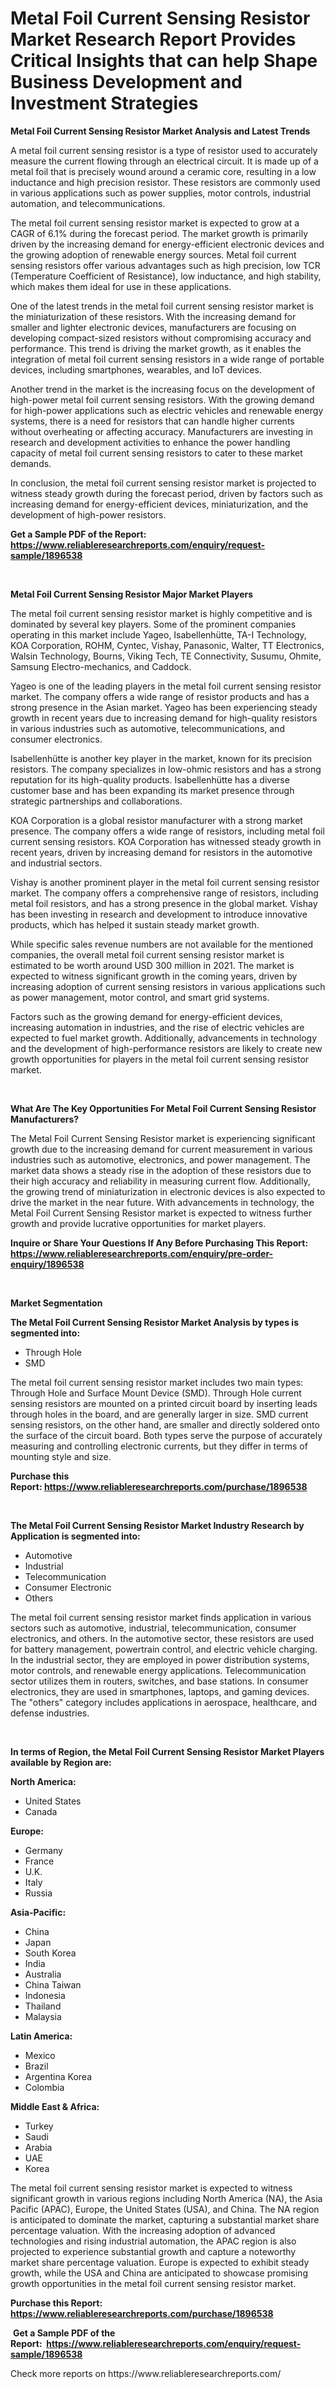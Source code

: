 <p><h1>Metal Foil Current Sensing Resistor Market Research Report Provides Critical Insights that can help Shape Business Development and Investment Strategies</h1></p><p><strong>Metal Foil Current Sensing Resistor Market Analysis and Latest Trends</strong></p>
<p><p>A metal foil current sensing resistor is a type of resistor used to accurately measure the current flowing through an electrical circuit. It is made up of a metal foil that is precisely wound around a ceramic core, resulting in a low inductance and high precision resistor. These resistors are commonly used in various applications such as power supplies, motor controls, industrial automation, and telecommunications.</p><p>The metal foil current sensing resistor market is expected to grow at a CAGR of 6.1% during the forecast period. The market growth is primarily driven by the increasing demand for energy-efficient electronic devices and the growing adoption of renewable energy sources. Metal foil current sensing resistors offer various advantages such as high precision, low TCR (Temperature Coefficient of Resistance), low inductance, and high stability, which makes them ideal for use in these applications.</p><p>One of the latest trends in the metal foil current sensing resistor market is the miniaturization of these resistors. With the increasing demand for smaller and lighter electronic devices, manufacturers are focusing on developing compact-sized resistors without compromising accuracy and performance. This trend is driving the market growth, as it enables the integration of metal foil current sensing resistors in a wide range of portable devices, including smartphones, wearables, and IoT devices.</p><p>Another trend in the market is the increasing focus on the development of high-power metal foil current sensing resistors. With the growing demand for high-power applications such as electric vehicles and renewable energy systems, there is a need for resistors that can handle higher currents without overheating or affecting accuracy. Manufacturers are investing in research and development activities to enhance the power handling capacity of metal foil current sensing resistors to cater to these market demands.</p><p>In conclusion, the metal foil current sensing resistor market is projected to witness steady growth during the forecast period, driven by factors such as increasing demand for energy-efficient devices, miniaturization, and the development of high-power resistors.</p></p>
<p><strong>Get a Sample PDF of the Report:&nbsp; <a href="https://www.reliableresearchreports.com/enquiry/request-sample/1896538">https://www.reliableresearchreports.com/enquiry/request-sample/1896538</a></strong></p>
<p>&nbsp;</p>
<p><strong>Metal Foil Current Sensing Resistor Major Market Players</strong></p>
<p><p>The metal foil current sensing resistor market is highly competitive and is dominated by several key players. Some of the prominent companies operating in this market include Yageo, Isabellenhütte, TA-I Technology, KOA Corporation, ROHM, Cyntec, Vishay, Panasonic, Walter, TT Electronics, Walsin Technology, Bourns, Viking Tech, TE Connectivity, Susumu, Ohmite, Samsung Electro-mechanics, and Caddock.</p><p>Yageo is one of the leading players in the metal foil current sensing resistor market. The company offers a wide range of resistor products and has a strong presence in the Asian market. Yageo has been experiencing steady growth in recent years due to increasing demand for high-quality resistors in various industries such as automotive, telecommunications, and consumer electronics.</p><p>Isabellenhütte is another key player in the market, known for its precision resistors. The company specializes in low-ohmic resistors and has a strong reputation for its high-quality products. Isabellenhütte has a diverse customer base and has been expanding its market presence through strategic partnerships and collaborations.</p><p>KOA Corporation is a global resistor manufacturer with a strong market presence. The company offers a wide range of resistors, including metal foil current sensing resistors. KOA Corporation has witnessed steady growth in recent years, driven by increasing demand for resistors in the automotive and industrial sectors.</p><p>Vishay is another prominent player in the metal foil current sensing resistor market. The company offers a comprehensive range of resistors, including metal foil resistors, and has a strong presence in the global market. Vishay has been investing in research and development to introduce innovative products, which has helped it sustain steady market growth.</p><p>While specific sales revenue numbers are not available for the mentioned companies, the overall metal foil current sensing resistor market is estimated to be worth around USD 300 million in 2021. The market is expected to witness significant growth in the coming years, driven by increasing adoption of current sensing resistors in various applications such as power management, motor control, and smart grid systems.</p><p>Factors such as the growing demand for energy-efficient devices, increasing automation in industries, and the rise of electric vehicles are expected to fuel market growth. Additionally, advancements in technology and the development of high-performance resistors are likely to create new growth opportunities for players in the metal foil current sensing resistor market.</p></p>
<p>&nbsp;</p>
<p><strong>What Are The Key Opportunities For Metal Foil Current Sensing Resistor Manufacturers?</strong></p>
<p><p>The Metal Foil Current Sensing Resistor market is experiencing significant growth due to the increasing demand for current measurement in various industries such as automotive, electronics, and power management. The market data shows a steady rise in the adoption of these resistors due to their high accuracy and reliability in measuring current flow. Additionally, the growing trend of miniaturization in electronic devices is also expected to drive the market in the near future. With advancements in technology, the Metal Foil Current Sensing Resistor market is expected to witness further growth and provide lucrative opportunities for market players.</p></p>
<p><strong>Inquire or Share Your Questions If Any Before Purchasing This Report: <a href="https://www.reliableresearchreports.com/enquiry/pre-order-enquiry/1896538">https://www.reliableresearchreports.com/enquiry/pre-order-enquiry/1896538</a></strong></p>
<p>&nbsp;</p>
<p><strong>Market Segmentation</strong></p>
<p><strong>The Metal Foil Current Sensing Resistor Market Analysis by types is segmented into:</strong></p>
<p><ul><li>Through Hole</li><li>SMD</li></ul></p>
<p><p>The metal foil current sensing resistor market includes two main types: Through Hole and Surface Mount Device (SMD). Through Hole current sensing resistors are mounted on a printed circuit board by inserting leads through holes in the board, and are generally larger in size. SMD current sensing resistors, on the other hand, are smaller and directly soldered onto the surface of the circuit board. Both types serve the purpose of accurately measuring and controlling electronic currents, but they differ in terms of mounting style and size.</p></p>
<p><strong>Purchase this Report:&nbsp;<a href="https://www.reliableresearchreports.com/purchase/1896538">https://www.reliableresearchreports.com/purchase/1896538</a></strong></p>
<p>&nbsp;</p>
<p><strong>The Metal Foil Current Sensing Resistor Market Industry Research by Application is segmented into:</strong></p>
<p><ul><li>Automotive</li><li>Industrial</li><li>Telecommunication</li><li>Consumer Electronic</li><li>Others</li></ul></p>
<p><p>The metal foil current sensing resistor market finds application in various sectors such as automotive, industrial, telecommunication, consumer electronics, and others. In the automotive sector, these resistors are used for battery management, powertrain control, and electric vehicle charging. In the industrial sector, they are employed in power distribution systems, motor controls, and renewable energy applications. Telecommunication sector utilizes them in routers, switches, and base stations. In consumer electronics, they are used in smartphones, laptops, and gaming devices. The "others" category includes applications in aerospace, healthcare, and defense industries.</p></p>
<p>&nbsp;</p>
<p><strong>In terms of Region, the Metal Foil Current Sensing Resistor Market Players available by Region are:</strong></p>
<p>
    <p> <strong> North America: </strong>
        <ul>
            <li>United States</li>
            <li>Canada</li>
        </ul>
        </p> 
    <p> <strong> Europe: </strong>
        <ul>
            <li>Germany</li>
            <li>France</li>
            <li>U.K.</li>
            <li>Italy</li>
            <li>Russia</li>
        </ul>
        </p> 
    <p> <strong> Asia-Pacific: </strong>
        <ul>
            <li>China</li>
            <li>Japan</li>
            <li>South Korea</li>
            <li>India</li>
            <li>Australia</li>
            <li>China Taiwan</li>
            <li>Indonesia</li>
            <li>Thailand</li>
            <li>Malaysia</li>
        </ul>
        </p> 
    <p> <strong> Latin America: </strong>
        <ul>
            <li>Mexico</li>
            <li>Brazil</li>
            <li>Argentina Korea</li>
            <li>Colombia</li>
        </ul>
        </p> 
    <p> <strong> Middle East & Africa: </strong>
        <ul>
            <li>Turkey</li>
            <li>Saudi</li>
            <li>Arabia</li>
            <li>UAE</li>
            <li>Korea</li>
        </ul>
    </p>
    </p>
<p><p>The metal foil current sensing resistor market is expected to witness significant growth in various regions including North America (NA), the Asia Pacific (APAC), Europe, the United States (USA), and China. The NA region is anticipated to dominate the market, capturing a substantial market share percentage valuation. With the increasing adoption of advanced technologies and rising industrial automation, the APAC region is also projected to experience substantial growth and capture a noteworthy market share percentage valuation. Europe is expected to exhibit steady growth, while the USA and China are anticipated to showcase promising growth opportunities in the metal foil current sensing resistor market.</p></p>
<p><strong>Purchase this Report: <a href="https://www.reliableresearchreports.com/purchase/1896538">https://www.reliableresearchreports.com/purchase/1896538</a></strong></p>
<p>&nbsp;<strong>Get a Sample PDF of the Report:&nbsp;&nbsp;<a href="https://www.reliableresearchreports.com/enquiry/request-sample/1896538">https://www.reliableresearchreports.com/enquiry/request-sample/1896538</a></strong></p>
<p><strong></strong></p>
<p>Check more reports on https://www.reliableresearchreports.com/</p>